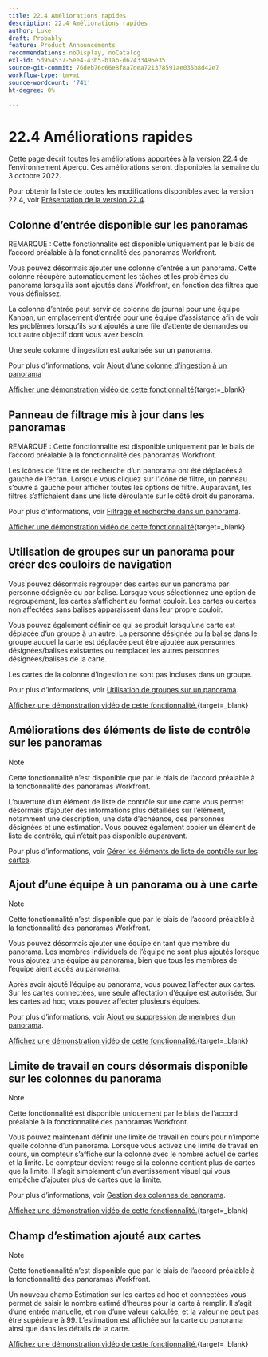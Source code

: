 ```yaml
---
title: 22.4 Améliorations rapides
description: 22.4 Améliorations rapides
author: Luke
draft: Probably
feature: Product Announcements
recommendations: noDisplay, noCatalog
exl-id: 5d954537-5ee4-43b5-b1ab-d62433496e35
source-git-commit: 76deb76c66e8f8a7dea721378591ae035b8d42e7
workflow-type: tm+mt
source-wordcount: '741'
ht-degree: 0%

---
```


# 22.4 Améliorations rapides

Cette page décrit toutes les améliorations apportées à la version 22.4 de l’environnement Aperçu. Ces améliorations seront disponibles la semaine du 3 octobre 2022.

Pour obtenir la liste de toutes les modifications disponibles avec la version 22.4, voir [Présentation de la version 22.4](/help/quicksilver/product-announcements/product-releases/22.4-release-activity/22-4-release-overview.md).

## Colonne d’entrée disponible sur les panoramas

REMARQUE : Cette fonctionnalité est disponible uniquement par le biais de l’accord préalable à la fonctionnalité des panoramas Workfront.

Vous pouvez désormais ajouter une colonne d’entrée à un panorama. Cette colonne récupère automatiquement les tâches et les problèmes du panorama lorsqu’ils sont ajoutés dans Workfront, en fonction des filtres que vous définissez.

La colonne d’entrée peut servir de colonne de journal pour une équipe Kanban, un emplacement d’entrée pour une équipe d’assistance afin de voir les problèmes lorsqu’ils sont ajoutés à une file d’attente de demandes ou tout autre objectif dont vous avez besoin.

Une seule colonne d’ingestion est autorisée sur un panorama.

Pour plus d’informations, voir [Ajout d’une colonne d’ingestion à un panorama](/help/quicksilver/agile/use-boards-agile-planning-tools/add-intake-column-to-board.md)

[Afficher une démonstration vidéo de cette fonctionnalité](https://video.tv.adobe.com/v/3412867/){target=_blank}

## Panneau de filtrage mis à jour dans les panoramas

REMARQUE : Cette fonctionnalité est disponible uniquement par le biais de l’accord préalable à la fonctionnalité des panoramas Workfront.

Les icônes de filtre et de recherche d’un panorama ont été déplacées à gauche de l’écran. Lorsque vous cliquez sur l’icône de filtre, un panneau s’ouvre à gauche pour afficher toutes les options de filtre. Auparavant, les filtres s’affichaient dans une liste déroulante sur le côté droit du panorama.

Pour plus d’informations, voir [Filtrage et recherche dans un panorama](/help/quicksilver/agile/get-started-with-boards/filter-search-in-board.md).

[Afficher une démonstration vidéo de cette fonctionnalité](https://video.tv.adobe.com/v/3412868/){target=_blank}

## Utilisation de groupes sur un panorama pour créer des couloirs de navigation

Vous pouvez désormais regrouper des cartes sur un panorama par personne désignée ou par balise. Lorsque vous sélectionnez une option de regroupement, les cartes s’affichent au format couloir. Les cartes ou cartes non affectées sans balises apparaissent dans leur propre couloir.

Vous pouvez également définir ce qui se produit lorsqu’une carte est déplacée d’un groupe à un autre. La personne désignée ou la balise dans le groupe auquel la carte est déplacée peut être ajoutée aux personnes désignées/balises existantes ou remplacer les autres personnes désignées/balises de la carte.

Les cartes de la colonne d’ingestion ne sont pas incluses dans un groupe.

Pour plus d’informations, voir [Utilisation de groupes sur un panorama](/help/quicksilver/agile/use-boards-agile-planning-tools/group-cards-on-board.md).

[Affichez une démonstration vidéo de cette fonctionnalité.](https://video.tv.adobe.com/v/3412869/){target=_blank}

## Améliorations des éléments de liste de contrôle sur les panoramas

>[!NOTE]
>
>Cette fonctionnalité n’est disponible que par le biais de l’accord préalable à la fonctionnalité des panoramas Workfront.

L’ouverture d’un élément de liste de contrôle sur une carte vous permet désormais d’ajouter des informations plus détaillées sur l’élément, notamment une description, une date d’échéance, des personnes désignées et une estimation. Vous pouvez également copier un élément de liste de contrôle, qui n’était pas disponible auparavant.

Pour plus d’informations, voir [Gérer les éléments de liste de contrôle sur les cartes](/help/quicksilver/agile/get-started-with-boards/manage-checklist-items.md).

## Ajout d’une équipe à un panorama ou à une carte

>[!NOTE]
>
>Cette fonctionnalité n’est disponible que par le biais de l’accord préalable à la fonctionnalité des panoramas Workfront.

Vous pouvez désormais ajouter une équipe en tant que membre du panorama. Les membres individuels de l’équipe ne sont plus ajoutés lorsque vous ajoutez une équipe au panorama, bien que tous les membres de l’équipe aient accès au panorama.

Après avoir ajouté l’équipe au panorama, vous pouvez l’affecter aux cartes. Sur les cartes connectées, une seule affectation d’équipe est autorisée. Sur les cartes ad hoc, vous pouvez affecter plusieurs équipes.

Pour plus d’informations, voir [Ajout ou suppression de membres d’un panorama](/help/quicksilver/agile/get-started-with-boards/add-members-to-board.md).

[Affichez une démonstration vidéo de cette fonctionnalité.](https://video.tv.adobe.com/v/3412870/){target=_blank}

## Limite de travail en cours désormais disponible sur les colonnes du panorama

>[!NOTE]
>
>Cette fonctionnalité est disponible uniquement par le biais de l’accord préalable à la fonctionnalité des panoramas Workfront.

Vous pouvez maintenant définir une limite de travail en cours pour n’importe quelle colonne d’un panorama. Lorsque vous activez une limite de travail en cours, un compteur s’affiche sur la colonne avec le nombre actuel de cartes et la limite. Le compteur devient rouge si la colonne contient plus de cartes que la limite. Il s’agit simplement d’un avertissement visuel qui vous empêche d’ajouter plus de cartes que la limite.

Pour plus d’informations, voir [Gestion des colonnes de panorama](/help/quicksilver/agile/get-started-with-boards/manage-board-columns.md).

[Affichez une démonstration vidéo de cette fonctionnalité.](https://video.tv.adobe.com/v/3412871/){target=_blank}

## Champ d’estimation ajouté aux cartes

>[!NOTE]
>
>Cette fonctionnalité n’est disponible que par le biais de l’accord préalable à la fonctionnalité des panoramas Workfront.

Un nouveau champ Estimation sur les cartes ad hoc et connectées vous permet de saisir le nombre estimé d’heures pour la carte à remplir. Il s’agit d’une entrée manuelle, et non d’une valeur calculée, et la valeur ne peut pas être supérieure à 99. L’estimation est affichée sur la carte du panorama ainsi que dans les détails de la carte.

[Affichez une démonstration vidéo de cette fonctionnalité.](https://video.tv.adobe.com/v/3412872/){target=_blank}